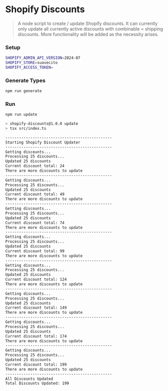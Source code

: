 # Shopify Discounts

> A node script to create / update Shopify discounts. It can currently only update all currently active discounts with combinable = shipping discounts. More functionality will be added as the necessity arises.

### Setup

```bash
SHOPIFY_ADMIN_API_VERSION=2024-07
SHOPIFY_STORE=suavecito
SHOPIFY_ACCESS_TOKEN=
```

### Generate Types

```bash
npm run generate
```

### Run

```bash
npm run update
```

```bash
> shopify-discounts@1.0.0 update
> tsx src/index.ts

-----------------------------------------------
Starting Shopify Discount Updater
-----------------------------------------------
Getting discounts...
Processing 25 discounts...
Updated 25 discounts
Current discount total: 24
There are more discounts to update
-----------------------------------------------
Getting discounts...
Processing 25 discounts...
Updated 25 discounts
Current discount total: 49
There are more discounts to update
-----------------------------------------------
Getting discounts...
Processing 25 discounts...
Updated 25 discounts
Current discount total: 74
There are more discounts to update
-----------------------------------------------
Getting discounts...
Processing 25 discounts...
Updated 25 discounts
Current discount total: 99
There are more discounts to update
-----------------------------------------------
Getting discounts...
Processing 25 discounts...
Updated 25 discounts
Current discount total: 124
There are more discounts to update
-----------------------------------------------
Getting discounts...
Processing 25 discounts...
Updated 25 discounts
Current discount total: 149
There are more discounts to update
-----------------------------------------------
Getting discounts...
Processing 25 discounts...
Updated 25 discounts
Current discount total: 174
There are more discounts to update
-----------------------------------------------
Getting discounts...
Processing 25 discounts...
Updated 25 discounts
Current discount total: 199
There are more discounts to update
-----------------------------------------------
All Discounts Updated
Total Discounts Updated: 199
```

